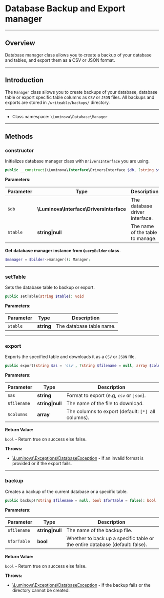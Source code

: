 # Database Backup and Export manager

***

## Overview

Database manager class allows you to create a backup of your database and tables, and export them as a CSV or JSON format.

***

## Introduction

The `Manager` class allows you to create backups of your database, database table or export specific table columns as `CSV` or `JSON` files. All backups and exports are stored in `/writeable/backups/` directory.

***
* Class namespace: `\Luminova\Database\Manager`

***

## Methods

### constructor

Initializes database manager class with `DriversInterface` you are using.

```php
public __construct(\Luminova\Interface\DriversInterface $db, ?string $table = null): mixed
```

**Parameters:**

| Parameter | Type | Description |
|-----------|------|-------------|
| `$db` | **\Luminova\Interface\DriversInterface** | The database driver interface. |
| `$table` | **string&#124;null** | The name of the table to manage. |

**Get database manager instance from `QueryBulder` class.**

```php
$manager = $bilder->manager(): Manager;
```

***

### setTable

Sets the database table to backup or export.

```php
public setTable(string $table): void
```

**Parameters:**

| Parameter | Type | Description |
|-----------|------|-------------|
| `$table` | **string** | The database table name. |

***

### export

Exports the specified table and downloads it as a `CSV` or `JSON` file.

```php
public export(string $as = 'csv', ?string $filename = null, array $columns = ['*']): bool
```

**Parameters:**

| Parameter | Type | Description |
|-----------|------|-------------|
| `$as` | **string** | Format to export (e.g, `csv` or `json`). |
| `$filename` | **string&#124;null** | The name of the file to download. |
| `$columns` | **array** | The columns to export (default: `[*] `all columns). |

**Return Value:**

`bool` - Return true on success else false.

**Throws:**

- [\Luminova\Exceptions\DatabaseException](/running/exceptions.md#databaseexception) - If an invalid format is provided or if the export fails.

***

### backup

Creates a backup of the current database or a specific table.

```php
public backup(?string $filename = null, bool $forTable = false): bool
```

**Parameters:**

| Parameter | Type | Description |
|-----------|------|-------------|
| `$filename` | **string&#124;null** | The name of the backup file. |
| `$forTable` | **bool** | Whether to back up a specific table or the entire database (default: false). |

**Return Value:**

`bool` - Return true on success else false.

**Throws:**

- [\Luminova\Exceptions\DatabaseException](/running/exceptions.md#databaseexception) - If the backup fails or the directory cannot be created.
